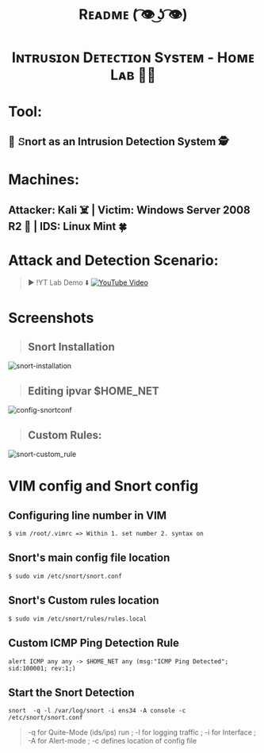 <p align="middle"> <h1 align="middle">Rᴇᴀᴅᴍᴇ​​​​​ ( ͡👁️ ͜ʖ ͡👁️)</h1></p>
<h1 align="middle">Iɴᴛʀᴜsɪᴏɴ Dᴇᴛᴇᴄᴛɪᴏɴ Sʏsᴛᴇᴍ - Hᴏᴍᴇ Lᴀʙ 🧑‍💻
  
# Tool:
<h2> 🐽 𝚂nort as an Intrusion Detection System 🕵️

# Machines:
<h2>  Attacker: Kali ☠️ | Victim: Windows Server 2008 R2 👦 | IDS: Linux Mint 🍀


# Attack and Detection Scenario:
  > ▶️ !YT Lab Demo ⬇️
  [![YouTube Video](https://img.youtube.com/vi/SLr5Qz7gklE/0.jpg)](https://www.youtube.com/watch?v=SLr5Qz7gklE)


# Screenshots
> ## Snort Installation
![snort-installation](https://github.com/0xBash/IDS-Home-Lab/assets/76225821/d88398c2-fde8-48db-bc63-5991f4c96c24)
> ## Editing ipvar $HOME_NET
![config-snortconf](https://github.com/0xBash/IDS-Home-Lab/assets/76225821/000c0534-2f49-450f-a114-cea162d39fae)
> ## Custom Rules:
 ![snort-custom_rule](https://github.com/0xBash/IDS-Home-Lab/assets/76225821/a896941f-52f1-40ae-80d3-2a440e464116)


# VIM config and Snort config

## Configuring line number in VIM 
```
$ vim /root/.vimrc => Within 1. set number 2. syntax on
```
## Snort's main config file location
```
$ sudo vim /etc/snort/snort.conf
```
## Snort's Custom rules location
```
$ sudo vim /etc/snort/rules/rules.local
```
## Custom ICMP Ping Detection Rule
```
alert ICMP any any -> $HOME_NET any (msg:"ICMP Ping Detected"; sid:100001; rev:1;)
```
## Start the Snort Detection
```
snort  -q -l /var/log/snort -i ens34 -A console -c /etc/snort/snort.conf
```
> -q for Quite-Mode (ids/ips) run ; -l for logging traffic ;
> -i for Interface ; -A for Alert-mode ; -c defines location of config file
